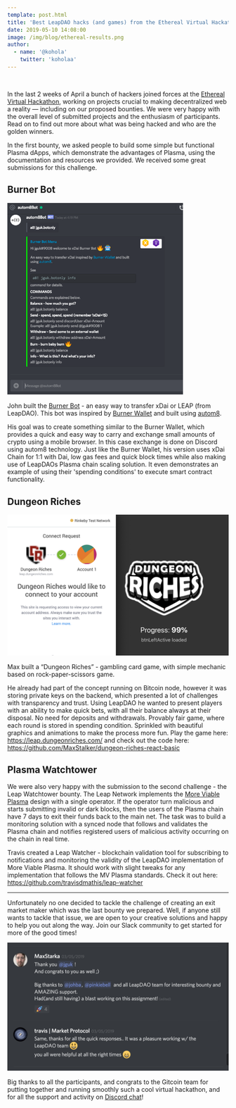 ```yaml
---
template: post.html
title: 'Best LeapDAO hacks (and games) from the Ethereal Virtual Hackathon'
date: 2019-05-10 14:08:00
image: /img/blog/ethereal-results.png
author:
  - name: '@kohola'
    twitter: 'koholaa'
---
```


&nbsp;

In the last 2 weeks of April a bunch of hackers joined forces at the [Ethereal Virtual Hackathon](https://gitcoin.co/hackathon/ethereal-virtual-hackathon/), working on projects crucial to making decentralized web a reality — including on our proposed bounties. We were very happy with the overall level of submitted projects and the enthusiasm of participants. Read on to find out more about what was being hacked and who are the golden winners.

In the first bounty, we asked people to build some simple but functional Plasma dApps, which demonstrate the advantages of Plasma, using the documentation and resources we provided. We received some great submissions for this challenge.

## Burner Bot

<img src="/img/blog/burner-bot.png" alt="Discord Burner Bot screenshot" width="400" />

John built the [Burner Bot](https://github.com/johngrantuk/burnerbot/tree/leap_plasma) - an easy way to transfer xDai or LEAP (from LeapDAO). This bot was inspired by [Burner Wallet](https://github.com/austintgriffith/burner-wallet) and built using [autom8](https://gitlab.com/autom8.network/docs).

His goal was to create something similar to the Burner Wallet, which provides a quick and easy way to carry and exchange small amounts of crypto using a mobile browser. In this case exchange is done on Discord using autom8 technology. Just like the Burner Wallet, his version uses xDai Chain for 1:1 with Dai, low gas fees and quick block times while also making use of LeapDAOs Plasma chain scaling solution. It even demonstrates an example of using their 'spending conditions' to execute smart contract functionality.

## Dungeon Riches

<img src="/img/blog/dungeon-riches.png" alt="Dungeon Riches screenshot" />

Max built a “Dungeon Riches” - gambling card game, with simple mechanic based on rock-paper-scissors game.

He already had part of the concept running on Bitcoin node, however it was storing private keys on the backend, which presented a lot of challenges with transparency and trust. Using LeapDAO he wanted to present players with an ability to make quick bets, with all their balance always at their disposal. No need for deposits and withdrawals. Provably fair game, where each round is stored in spending condition. Sprinkled with beautiful graphics and animations to make the process more fun.
Play the game here: https://leap.dungeonriches.com/ and check out the code here: https://github.com/MaxStalker/dungeon-riches-react-basic

## Plasma Watchtower

We were also very happy with the submission to the second challenge - the Leap Watchtower bounty. The Leap Network implements the [More Viable Plasma](https://ethresear.ch/t/more-viable-plasma/2160) design with a single operator. If the operator turn malicious and starts submitting invalid or dark blocks, then the users of the Plasma chain have 7 days to exit their funds back to the main net. The task was to build a monitoring solution with a synced node that follows and validates the Plasma chain and notifies registered users of malicious activity occurring on the chain in real time.

Travis created a Leap Watcher - blockchain validation tool for subscribing to notifications and monitoring the validity of the LeapDAO implementation of More Viable Plasma. It should work with slight tweaks for any implementation that follows the MV Plasma standards. Check it out here: https://github.com/travisdmathis/leap-watcher

---

Unfortunately no one decided to tackle the challenge of creating an exit market maker which was the last bounty we prepared. Well, if anyone still wants to tackle that issue, we are open to your creative solutions and happy to help you out along the way. Join our Slack community to get started for more of the good times!

<img src="/img/blog/ethereal-thanks.png" alt="People happy about hackathon" />

Big thanks to all the participants, and congrats to the Gitcoin team for putting together and running smoothly such a cool virtual hackathon, and for all the support and activity on [Discord chat](https://discordapp.com/channels/562828676480237578/565966345145942017)!
